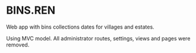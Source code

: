 # BINS.REN
Web app with bins collections dates for villages and estates.

Using MVC model. All administrator routes, settings, views and pages were removed.

